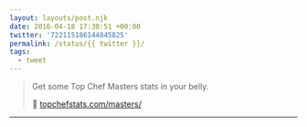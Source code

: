 ```yaml
---
layout: layouts/post.njk
date: 2016-04-18 17:30:51 +00:00
twitter: '722115186144845825'
permalink: /status/{{ twitter }}/
tags: 
  - tweet
---
```


> Get some Top Chef Masters stats in your belly.
> 
> 🔪 [topchefstats.com/masters/](https://topchefstats.com/masters/)

---
